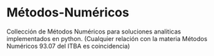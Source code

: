 # Métodos-Numéricos
Collección de Métodos Numéricos para soluciones analiticas implementados en python.
(Cualquier relación con la materia Métodos Numéricos 93.07 del ITBA es coincidencia) 
